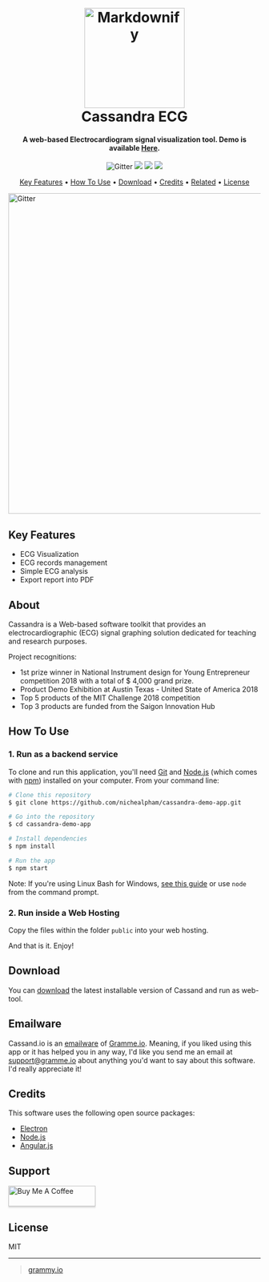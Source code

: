 
<h1 align="center">
  <br>
  <a href="https://gramme.io/cassand"><img src="https://nichealpham.github.io/Cassandra-project/public/images/startup.png" alt="Markdownify" width="200"></a>
  <br>
  Cassandra ECG
  <br>
</h1>

<h4 align="center">A web-based Electrocardiogram signal visualization tool. Demo is available <a href="https://drive.google.com/file/d/1xuYuao96Ice6CXGpbwkxWhhNfZSQ0VhG/view?usp=sharing" target="_blank">Here</a>.</h4>

<p align="center">
  <a>
    <img src="https://badge.fury.io/js/electron-markdownify.svg"
         alt="Gitter">
  </a>
  <a><img src="https://badges.gitter.im/amitmerchant1990/electron-markdownify.svg"></a>
  <a>
      <img src="https://img.shields.io/badge/SayThanks.io-%E2%98%BC-1EAEDB.svg">
  </a>
  <a href="https://opencollective.com/cassand">
    <img src="https://img.shields.io/badge/$-donate-ff69b4.svg?maxAge=2592000&amp;style=flat">
  </a>
</p>

<p align="center">
  <a href="#key-features">Key Features</a> •
  <a href="#how-to-use">How To Use</a> •
  <a href="#download">Download</a> •
  <a href="#credits">Credits</a> •
  <a href="#related">Related</a> •
  <a href="#license">License</a>
</p>

<a href="https://www.youtube.com/watch?v=out3r_w5Pfo&feature=youtu.be">
    <img src="https://firebasestorage.googleapis.com/v0/b/gramme-8016f.appspot.com/o/public%2Fassets%2FCapture.PNG?alt=media&token=d7cc8432-e107-4ef3-8ed9-59fbdd8d34f3"
    alt="Gitter" width="640">
  </a>


## Key Features

* ECG Visualization
* ECG records management
* Simple ECG analysis
* Export report into PDF

## About
Cassandra is a Web-based software toolkit that provides an electrocardiographic (ECG) signal graphing solution dedicated for teaching and research purposes.

Project recognitions:
+ 1st prize winner in National Instrument design for Young Entrepreneur competition 2018 with a total of $ 4,000 grand prize.
+ Product Demo Exhibition at Austin Texas - United State of America 2018
+ Top 5 products of the MIT Challenge 2018 competition
+ Top 3 products are funded from the Saigon Innovation Hub 

## How To Use

### 1. Run as a backend service
To clone and run this application, you'll need [Git](https://git-scm.com) and [Node.js](https://nodejs.org/en/download/) (which comes with [npm](http://npmjs.com)) installed on your computer. From your command line:

```bash
# Clone this repository
$ git clone https://github.com/nichealpham/cassandra-demo-app.git

# Go into the repository
$ cd cassandra-demo-app

# Install dependencies
$ npm install

# Run the app
$ npm start
```

Note: If you're using Linux Bash for Windows, [see this guide](https://www.howtogeek.com/261575/how-to-run-graphical-linux-desktop-applications-from-windows-10s-bash-shell/) or use `node` from the command prompt.

### 2. Run inside a Web Hosting
Copy the files within the folder `public` into your web hosting.

And that is it. Enjoy! 

## Download

You can [download](https://drive.google.com/file/d/1xuYuao96Ice6CXGpbwkxWhhNfZSQ0VhG/view?usp=sharing) the latest installable version of Cassand and run as web-tool.

## Emailware

Cassand.io is an [emailware](https://en.wiktionary.org/wiki/emailware) of [Gramme.io](https://gramme.io). Meaning, if you liked using this app or it has helped you in any way, I'd like you send me an email at <support@gramme.io> about anything you'd want to say about this software. I'd really appreciate it!

## Credits

This software uses the following open source packages:

- [Electron](http://electron.atom.io/)
- [Node.js](https://nodejs.org/)
- [Angular.js](https://github.com/angular.js)

## Support

<a href="https://opencollective.com/cassand" target="_blank"><img src="https://encrypted-tbn0.gstatic.com/images?q=tbn:ANd9GcSD6NDTpoGl2cBt8vLBN71pOaVpPwMSH2kXdQ&usqp=CAU" alt="Buy Me A Coffee" style="height: 41px !important;width: 174px !important;box-shadow: 0px 3px 2px 0px rgba(190, 190, 190, 0.5) !important;-webkit-box-shadow: 0px 3px 2px 0px rgba(190, 190, 190, 0.5) !important;" ></a>

## License

MIT

---

> [grammy.io](https://gramme.io)

